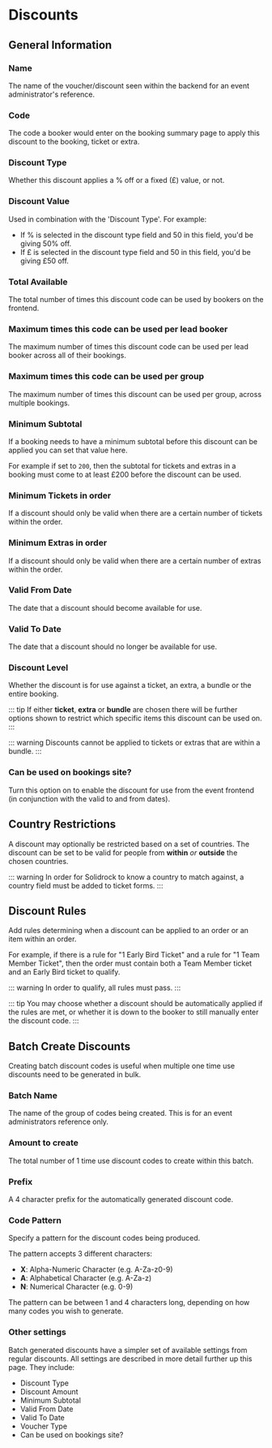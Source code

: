 # Discounts

## General Information

### Name

The name of the voucher/discount seen within the backend for an event administrator's reference.

### Code

The code a booker would enter on the booking summary page to apply this discount to the booking, ticket or extra.

### Discount Type

Whether this discount applies a % off or a fixed (£) value, or not.

### Discount Value

Used in combination with the 'Discount Type'. For example:

-   If % is selected in the discount type field and 50 in this field, you'd be giving 50% off.
-   If £ is selected in the discount type field and 50 in this field, you'd be giving £50 off.

### Total Available

The total number of times this discount code can be used by bookers on the frontend.

### Maximum times this code can be used per lead booker

The maximum number of times this discount code can be used per lead booker across all of their bookings.

### Maximum times this code can be used per group

The maximum number of times this discount can be used per group, across multiple bookings.

### Minimum Subtotal

If a booking needs to have a minimum subtotal before this discount can be applied you can set that value here.

For example if set to `200`, then the subtotal for tickets and extras in a booking must come to at least £200 before the discount can be used.

### Minimum Tickets in order

If a discount should only be valid when there are a certain number of tickets within the order.

### Minimum Extras in order

If a discount should only be valid when there are a certain number of extras within the order.

### Valid From Date

The date that a discount should become available for use.

### Valid To Date

The date that a discount should no longer be available for use.

### Discount Level

Whether the discount is for use against a ticket, an extra, a bundle or the entire booking.

::: tip
If either **ticket**, **extra** or **bundle** are chosen there will be further options shown to restrict which specific items this discount can be used on.
:::

::: warning
Discounts cannot be applied to tickets or extras that are within a bundle.
:::

### Can be used on bookings site?

Turn this option on to enable the discount for use from the event frontend (in conjunction with the valid to and from dates).

## Country Restrictions

A discount may optionally be restricted based on a set of countries. The discount can be set to be valid for people from **within** _or_ **outside** the chosen countries.

::: warning
In order for Solidrock to know a country to match against, a country field must be added to ticket forms.
:::

## Discount Rules

Add rules determining when a discount can be applied to an order or an item within an order.

For example, if there is a rule for "1 Early Bird Ticket" and a rule for "1 Team Member Ticket", then the order must contain both a Team Member ticket and an Early Bird ticket to qualify.

::: warning
In order to qualify, all rules must pass.
:::

::: tip
You may choose whether a discount should be automatically applied if the rules are met, or whether it is down to the booker to still manually enter the discount code.
:::

## Batch Create Discounts

Creating batch discount codes is useful when multiple one time use discounts need to be generated in bulk.

### Batch Name

The name of the group of codes being created. This is for an event administrators reference only.

### Amount to create

The total number of 1 time use discount codes to create within this batch.

### Prefix

A 4 character prefix for the automatically generated discount code.

### Code Pattern

Specify a pattern for the discount codes being produced.

The pattern accepts 3 different characters:

-   **X**: Alpha-Numeric Character (e.g. A-Za-z0-9)
-   **A**: Alphabetical Character (e.g. A-Za-z)
-   **N**: Numerical Character (e.g. 0-9)

The pattern can be between 1 and 4 characters long, depending on how many codes you wish to generate.

### Other settings

Batch generated discounts have a simpler set of available settings from regular discounts. All settings are described in more detail further up this page. They include:

-   Discount Type
-   Discount Amount
-   Minimum Subtotal
-   Valid From Date
-   Valid To Date
-   Voucher Type
-   Can be used on bookings site?

